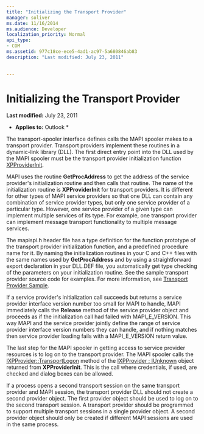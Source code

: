 ```yaml
---
title: "Initializing the Transport Provider"
manager: soliver
ms.date: 11/16/2014
ms.audience: Developer
localization_priority: Normal
api_type:
- COM
ms.assetid: 977c18ce-ece5-4ad1-ac97-5a680846ab83
description: "Last modified: July 23, 2011"
 
 
---
```


# Initializing the Transport Provider

 **Last modified:** July 23, 2011 
  
 * **Applies to:** Outlook * 
  
The transport-spooler interface defines calls the MAPI spooler makes to a transport provider. Transport providers implement these routines in a dynamic-link library (DLL). The first direct entry point into the DLL used by the MAPI spooler must be the transport provider initialization function [XPProviderInit](xpproviderinit.md).
  
MAPI uses the routine **GetProcAddress** to get the address of the service provider's initialization routine and then calls that routine. The name of the initialization routine is **XPProviderInit** for transport providers. It is different for other types of MAPI service providers so that one DLL can contain any combination of service provider types, but only one service provider of a particular type. However, one service provider of a given type can implement multiple services of its type. For example, one transport provider can implement message transport functionality to multiple message services. 
  
The mapispi.h header file has a type definition for the function prototype of the transport provider initialization function, and a predefined procedure name for it. By naming the initialization routines in your C and C++ files with the same names used by **GetProcAddress** and by using a straightforward export declaration in your DLL.DEF file, you automatically get type checking of the parameters on your initialization routine. See the sample transport provider source code for examples. For more information, see [Transport Provider Sample](transport-provider-sample.md).
  
If a service provider's initialization call succeeds but returns a service provider interface version number too small for MAPI to handle, MAPI immediately calls the **Release** method of the service provider object and proceeds as if the initialization call had failed with MAPI_E_VERSION. This way MAPI and the service provider jointly define the range of service provider interface version numbers they can handle, and if nothing matches then service provider loading fails with a MAPI_E_VERSION return value. 
  
The last step for the MAPI spooler in getting access to service provider resources is to log on to the transport provider. The MAPI spooler calls the [IXPProvider::TransportLogon](ixpprovider-transportlogon.md) method of the [IXPProvider : IUnknown](ixpprovideriunknown.md) object returned from **XPProviderInit**. This is the call where credentials, if used, are checked and dialog boxes can be allowed.
  
If a process opens a second transport session on the same transport provider and MAPI session, the transport provider DLL should not create a second provider object. The first provider object should be used to log on to the second transport session. A transport provider should be programmed to support multiple transport sessions in a single provider object. A second provider object should only be created if different MAPI sessions are used in the same process.
  

